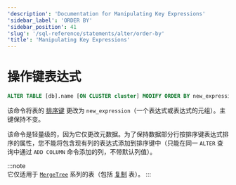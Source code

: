 ```yaml
---
'description': 'Documentation for Manipulating Key Expressions'
'sidebar_label': 'ORDER BY'
'sidebar_position': 41
'slug': '/sql-reference/statements/alter/order-by'
'title': 'Manipulating Key Expressions'
---
```





# 操作键表达式

```sql
ALTER TABLE [db].name [ON CLUSTER cluster] MODIFY ORDER BY new_expression
```

该命令将表的 [排序键](../../../engines/table-engines/mergetree-family/mergetree.md) 更改为 `new_expression`（一个表达式或表达式的元组）。主键保持不变。

该命令是轻量级的，因为它仅更改元数据。为了保持数据部分行按排序键表达式排序的属性，您不能将包含现有列的表达式添加到排序键中（只能在同一 `ALTER` 查询中通过 `ADD COLUMN` 命令添加的列，不带默认列值）。

:::note    
它仅适用于 [`MergeTree`](../../../engines/table-engines/mergetree-family/mergetree.md) 系列的表（包括 [复制](../../../engines/table-engines/mergetree-family/replication.md) 表）。
:::
